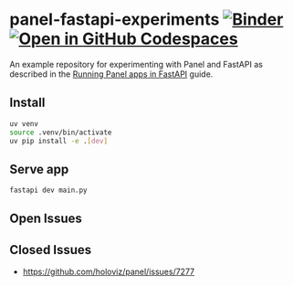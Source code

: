 # panel-fastapi-experiments [![Binder](https://mybinder.org/badge_logo.svg)](https://mybinder.org/v2/gh/MarcSkovMadsen/panel-fastapi-experiments.git/HEAD) [![Open in GitHub Codespaces](https://github.com/codespaces/badge.svg)](https://codespaces.new/MarcSkovMadsen/panel-fastapi-experiments)

An example repository for experimenting with Panel and FastAPI as described in
the [Running Panel apps in FastAPI](https://panel.holoviz.org/how_to/integrations/FastAPI.html)
guide.

## Install

```bash
uv venv
source .venv/bin/activate
uv pip install -e .[dev]
```

## Serve app

```bash
fastapi dev main.py
```

## Open Issues

## Closed Issues

- https://github.com/holoviz/panel/issues/7277
